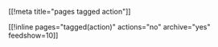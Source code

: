 [[!meta title="pages tagged action"]]

[[!inline pages="tagged(action)" actions="no" archive="yes"
feedshow=10]]
